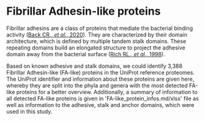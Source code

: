 # Fibrillar Adhesin-like proteins
Fibrillar adhesins are a class of proteins that mediate the bacterial binding activity ([Back CR., *et al*., 2020](https://www.jbc.org/content/295/19/6689)). They are characterized by their domain architecture, which is defined by multiple tandem stalk domains. These repeating domains build an elongated structure to project the adhesive domain away from the bacterial surface ([Rich RL., *et al*., 1998](https://pubs.acs.org/doi/10.1021/bi981773r)).

Based on known adhesive and stalk domains, we could identify 3,388 Fibrillar Adhesin-like (FA-like) proteins in the UniProt reference proteomes. The UniProt identifier and information about these proteins are given here, whereby they are split into the phyla and genera with the most detected FA-like proteins for a better overview. Additionally, a summary of information to all detected FA-like proteins is given in 'FA-like_protein_infos.md/xlsx' file as well as information to the adhesive, stalk and anchor domains, which were used in this study. 